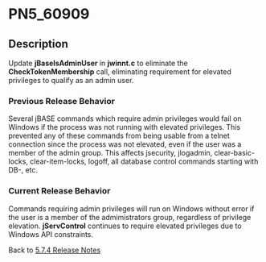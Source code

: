 # PN5_60909

<PageHeader />

## Description

Update **jBaseIsAdminUser** in **jwinnt.c** to eliminate the **CheckTokenMembership** call, eliminating requirement for elevated privileges to qualify as an admin user.

### Previous Release Behavior

Several jBASE commands which require admin privileges would fail on Windows if the process was not running with elevated privileges. This prevented any of these commands from being usable from a telnet connection since the process was not elevated, even if the user was a member of the admin group. This affects jsecurity, jlogadmin, clear-basic-locks, clear-item-locks, logoff, all database control commands starting with DB-, etc.

### Current Release Behavior

Commands requiring admin privileges will run on Windows without error if the user is a member of the admimistrators group, regardless of privilege elevation. **jServControl** continues to require elevated privileges due to Windows API constraints.

Back to [5.7.4 Release Notes](./../README.md)

  
<PageFooter />
